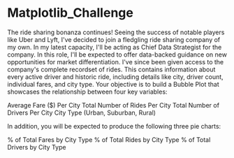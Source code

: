 # Matplotlib_Challenge

The ride sharing bonanza continues! Seeing the success of notable players like Uber and Lyft, I've decided to join a fledgling ride sharing company of my own. In my latest capacity, I'll be acting as Chief Data Strategist for the company. In this role, I'll be expected to offer data-backed guidance on new opportunities for market differentiation.
I've since been given access to the company's complete recordset of rides. This contains information about every active driver and historic ride, including details like city, driver count, individual fares, and city type.
Your objective is to build a Bubble Plot that showcases the relationship between four key variables:

Average Fare ($) Per City
Total Number of Rides Per City
Total Number of Drivers Per City
City Type (Urban, Suburban, Rural)

In addition, you will be expected to produce the following three pie charts:

% of Total Fares by City Type
% of Total Rides by City Type
% of Total Drivers by City Type

